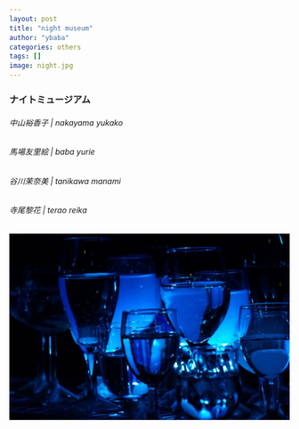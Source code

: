 ```yaml
---
layout: post
title: "night museum"
author: "ybaba"
categories: others
tags: []
image: night.jpg
---
```


### ナイトミュージアム<br>

###### 中山裕香子 | nakayama yukako<br>
###### 馬場友里絵 | baba yurie<br>
###### 谷川茉奈美 | tanikawa manami<br>
###### 寺尾黎花 | terao reika<br>

![画像](/assets/img/grass.jpg)